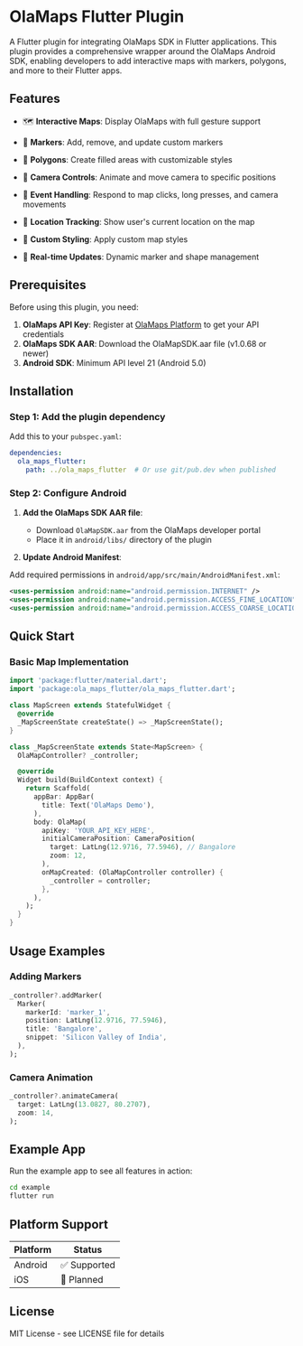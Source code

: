 # OlaMaps Flutter Plugin

A Flutter plugin for integrating OlaMaps SDK in Flutter applications. This plugin provides a comprehensive wrapper around the OlaMaps Android SDK, enabling developers to add interactive maps with markers, polygons, and more to their Flutter apps.

## Features

- 🗺️ **Interactive Maps**: Display OlaMaps with full gesture support
- 📍 **Markers**: Add, remove, and update custom markers

- 🔷 **Polygons**: Create filled areas with customizable styles
- 📸 **Camera Controls**: Animate and move camera to specific positions
- 🎯 **Event Handling**: Respond to map clicks, long presses, and camera movements
- 📍 **Location Tracking**: Show user's current location on the map
- 🎨 **Custom Styling**: Apply custom map styles
- 🔄 **Real-time Updates**: Dynamic marker and shape management

## Prerequisites

Before using this plugin, you need:

1. **OlaMaps API Key**: Register at [OlaMaps Platform](https://maps.olakrutrim.com) to get your API credentials
2. **OlaMaps SDK AAR**: Download the OlaMapSDK.aar file (v1.0.68 or newer)
3. **Android SDK**: Minimum API level 21 (Android 5.0)

## Installation

### Step 1: Add the plugin dependency

Add this to your `pubspec.yaml`:

```yaml
dependencies:
  ola_maps_flutter:
    path: ../ola_maps_flutter  # Or use git/pub.dev when published
```

### Step 2: Configure Android

1. **Add the OlaMaps SDK AAR file**:
   - Download `OlaMapSDK.aar` from the OlaMaps developer portal
   - Place it in `android/libs/` directory of the plugin

2. **Update Android Manifest**:

Add required permissions in `android/app/src/main/AndroidManifest.xml`:

```xml
<uses-permission android:name="android.permission.INTERNET" />
<uses-permission android:name="android.permission.ACCESS_FINE_LOCATION" />
<uses-permission android:name="android.permission.ACCESS_COARSE_LOCATION" />
```

## Quick Start

### Basic Map Implementation

```dart
import 'package:flutter/material.dart';
import 'package:ola_maps_flutter/ola_maps_flutter.dart';

class MapScreen extends StatefulWidget {
  @override
  _MapScreenState createState() => _MapScreenState();
}

class _MapScreenState extends State<MapScreen> {
  OlaMapController? _controller;

  @override
  Widget build(BuildContext context) {
    return Scaffold(
      appBar: AppBar(
        title: Text('OlaMaps Demo'),
      ),
      body: OlaMap(
        apiKey: 'YOUR_API_KEY_HERE',
        initialCameraPosition: CameraPosition(
          target: LatLng(12.9716, 77.5946), // Bangalore
          zoom: 12,
        ),
        onMapCreated: (OlaMapController controller) {
          _controller = controller;
        },
      ),
    );
  }
}
```

## Usage Examples

### Adding Markers

```dart
_controller?.addMarker(
  Marker(
    markerId: 'marker_1',
    position: LatLng(12.9716, 77.5946),
    title: 'Bangalore',
    snippet: 'Silicon Valley of India',
  ),
);
```



### Camera Animation

```dart
_controller?.animateCamera(
  target: LatLng(13.0827, 80.2707),
  zoom: 14,
);
```

## Example App

Run the example app to see all features in action:

```bash
cd example
flutter run
```

## Platform Support

| Platform | Status |
|----------|--------|
| Android | ✅ Supported |
| iOS | 🚧 Planned |

## License

MIT License - see LICENSE file for details

